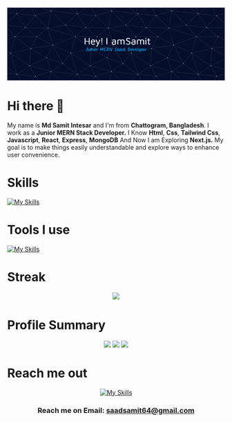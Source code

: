 ![Header](./image/banner.png)

# Hi there 👋


My name is **Md Samit Intesar** and I'm from **Chattogram, Bangladesh**. I work as a **Junior MERN Stack Developer.** I Know **Html**, **Css**, **Tailwind Css**, **Javascript**, **React**, **Express**, **MongoDB** And Now I am Exploring **Next.js.** My goal is to make things easily understandable and explore ways to enhance user convenience.
 

# Skills

[![My Skills](https://skillicons.dev/icons?i=html,css,tailwind,js,react,express,mongodb)](https://skillicons.dev)


# Tools I use

[![My Skills](https://skillicons.dev/icons?i=vscode,figma,git)](https://skillicons.dev)

# Streak

<div align="center">

<img src="https://github-readme-streak-stats.herokuapp.com?user=Saadsamit&theme=material&border_radius=10&date_format=M%20j%5B%2C%20Y%5D&card_width=600" width="800"/>
</div>

# Profile Summary


<div align="center">


</div>
<div align="center">
<img src="http://github-profile-summary-cards.vercel.app/api/cards/profile-details?username=Saadsamit&theme=algolia" width="800"/>

<img src="http://github-profile-summary-cards.vercel.app/api/cards/most-commit-language?username=Saadsamit&theme=algolia" width="400"/>

<img src="http://github-profile-summary-cards.vercel.app/api/cards/stats?username=Saadsamit&theme=algolia" width="400"/>

</div>
</div>


# Reach me out

<div align="center">

[![My Skills](https://skillicons.dev/icons?i=linkedin)](https://www.linkedin.com/in/samit-intesar)

### Reach me on Email: saadsamit64@gmail.com
</div>
